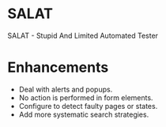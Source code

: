 # SALAT
SALAT - Stupid And Limited Automated Tester

# Enhancements

- Deal with alerts and popups.
- No action is performed in form elements.
- Configure to detect faulty pages or states.
- Add more systematic search strategies.